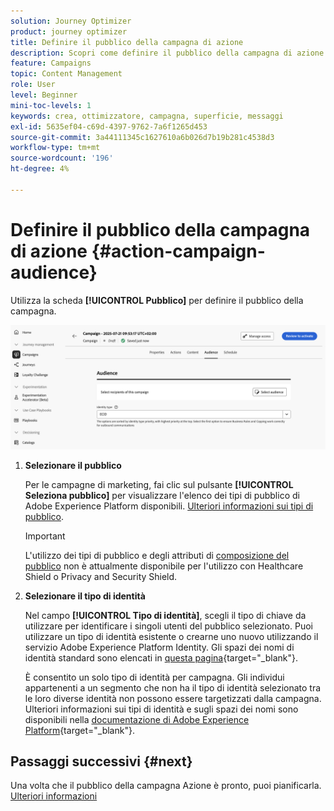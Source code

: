 ```yaml
---
solution: Journey Optimizer
product: journey optimizer
title: Definire il pubblico della campagna di azione
description: Scopri come definire il pubblico della campagna di azione.
feature: Campaigns
topic: Content Management
role: User
level: Beginner
mini-toc-levels: 1
keywords: crea, ottimizzatore, campagna, superficie, messaggi
exl-id: 5635ef04-c69d-4397-9762-7a6f1265d453
source-git-commit: 3a44111345c1627610a6b026d7b19b281c4538d3
workflow-type: tm+mt
source-wordcount: '196'
ht-degree: 4%

---
```


# Definire il pubblico della campagna di azione {#action-campaign-audience}

Utilizza la scheda **[!UICONTROL Pubblico]** per definire il pubblico della campagna.

![](assets/campaign-audience.png)

1. **Selezionare il pubblico**

   Per le campagne di marketing, fai clic sul pulsante **[!UICONTROL Seleziona pubblico]** per visualizzare l&#39;elenco dei tipi di pubblico di Adobe Experience Platform disponibili. [Ulteriori informazioni sui tipi di pubblico](../audience/about-audiences.md).

   >[!IMPORTANT]
   >
   >L&#39;utilizzo dei tipi di pubblico e degli attributi di [composizione del pubblico](../audience/get-started-audience-orchestration.md) non è attualmente disponibile per l&#39;utilizzo con Healthcare Shield o Privacy and Security Shield.

1. **Selezionare il tipo di identità**

   Nel campo **[!UICONTROL Tipo di identità]**, scegli il tipo di chiave da utilizzare per identificare i singoli utenti del pubblico selezionato. Puoi utilizzare un tipo di identità esistente o crearne uno nuovo utilizzando il servizio Adobe Experience Platform Identity. Gli spazi dei nomi di identità standard sono elencati in [questa pagina](https://experienceleague.adobe.com/it/docs/experience-platform/identity/features/namespaces#standard){target="_blank"}.

   È consentito un solo tipo di identità per campagna. Gli individui appartenenti a un segmento che non ha il tipo di identità selezionato tra le loro diverse identità non possono essere targetizzati dalla campagna. Ulteriori informazioni sui tipi di identità e sugli spazi dei nomi sono disponibili nella [documentazione di Adobe Experience Platform](https://experienceleague.adobe.com/docs/experience-platform/identity/home.html?lang=it){target="_blank"}.

## Passaggi successivi {#next}

Una volta che il pubblico della campagna Azione è pronto, puoi pianificarla. [Ulteriori informazioni](campaign-schedule.md)
